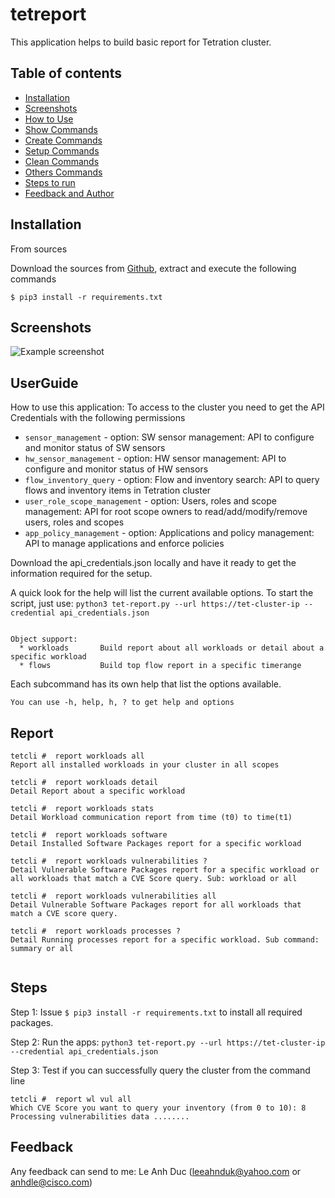 # tetreport
This application helps to build basic report for Tetration cluster.

## Table of contents
* [Installation](#Installation)
* [Screenshots](#screenshots)
* [How to Use](#UserGuide)
* [Show Commands](#Show)
* [Create Commands](#Create)
* [Setup Commands](#Setup)
* [Clean Commands](#Clean)
* [Others Commands](#Others)
* [Steps to run](#Steps)
* [Feedback and Author](#Feedback)

## Installation

From sources

Download the sources from [Github](https://github.com/leeahnduk/tet-report.git), extract and execute the following commands

```
$ pip3 install -r requirements.txt

```

## Screenshots
![Example screenshot](https://github.com/leeahnduk/tet-report/blob/master/tet-report.jpg)

## UserGuide
How to use this application:
To access to the cluster you need to get the API Credentials with the following permissions
* `sensor_management` - option: SW sensor management: API to configure and monitor status of SW sensors
* `hw_sensor_management` - option: HW sensor management: API to configure and monitor status of HW sensors
* `flow_inventory_query` - option: Flow and inventory search: API to query flows and inventory items in Tetration cluster
* `user_role_scope_management` - option: Users, roles and scope management: API for root scope owners to read/add/modify/remove users, roles and scopes
* `app_policy_management` - option: 
 Applications and policy management: API to manage applications and enforce policies

Download the api_credentials.json locally and have it ready to get the information required for the setup.

A quick look for the help will list the current available options.
To start the script, just use: `python3 tet-report.py --url https://tet-cluster-ip --credential api_credentials.json`
```

Object support:
  * workloads       Build report about all workloads or detail about a specific workload
  * flows           Build top flow report in a specific timerange

```

Each subcommand has its own help that list the options available.

```
You can use -h, help, h, ? to get help and options
```

## Report
```
tetcli #  report workloads all 
Report all installed workloads in your cluster in all scopes

tetcli #  report workloads detail
Detail Report about a specific workload 

tetcli #  report workloads stats
Detail Workload communication report from time (t0) to time(t1) 

tetcli #  report workloads software 
Detail Installed Software Packages report for a specific workload

tetcli #  report workloads vulnerabilities ?
Detail Vulnerable Software Packages report for a specific workload or all workloads that match a CVE Score query. Sub: workload or all

tetcli #  report workloads vulnerabilities all
Detail Vulnerable Software Packages report for all workloads that match a CVE score query.

tetcli #  report workloads processes ?
Detail Running processes report for a specific workload. Sub command: summary or all


```

## Steps

Step 1: Issue `$ pip3 install -r requirements.txt` to install all required packages.

Step 2: Run the apps: `python3 tet-report.py --url https://tet-cluster-ip --credential api_credentials.json`

Step 3: Test if you can successfully query the cluster from the command line
```
tetcli #  report wl vul all
Which CVE Score you want to query your inventory (from 0 to 10): 8
Processing vulnerabilities data ........  
```

## Feedback
Any feedback can send to me: Le Anh Duc (leeahnduk@yahoo.com or anhdle@cisco.com)
